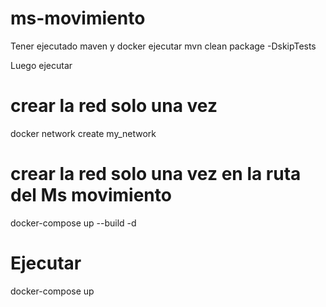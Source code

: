 # ms-movimiento
Tener ejecutado maven y docker
ejecutar
mvn clean package -DskipTests

Luego ejecutar  

# crear la red solo una vez
docker network create my_network 

# crear la red solo una vez en la ruta del Ms movimiento
 docker-compose up --build -d    

# Ejecutar 
 docker-compose up 